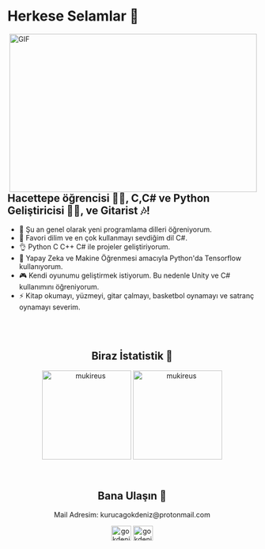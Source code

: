 # Herkese Selamlar 👋

<img align="right" alt="GIF" src="https://github.com/abhisheknaiidu/abhisheknaiidu/blob/master/code.gif?raw=true" width="500" height="320" />

## Hacettepe öğrencisi 👨‍🎓, C,C# ve Python Geliştiricisi 👨‍💻, ve Gitarist 🎶!
- 🔭 Şu an genel olarak yeni programlama dilleri öğreniyorum.
- 👯 Favori dilim ve en çok kullanmayı sevdiğim dil C#.
- 👌 Python C C++ C# ile projeler geliştiriyorum.
- 🧠 Yapay Zeka ve Makine Öğrenmesi amacıyla Python'da Tensorflow kullanıyorum.
- 🎮 Kendi oyunumu geliştirmek istiyorum. Bu nedenle Unity ve C# kullanımını öğreniyorum.
- ⚡ Kitap okumayı, yüzmeyi, gitar çalmayı, basketbol oynamayı ve satranç oynamayı severim. 

<br />
<br />

<h2 align="center">Biraz İstatistik 🥼</h3>
<p align="center">
<img height="180em" align="center" src="https://github-readme-stats.vercel.app/api?username=Chyp3r&show_icons=true&locale=en&theme=algolia&include_all_commits=true&count_private=true" alt="mukireus"/> <img height="180em" align="center" src="https://github-readme-stats.vercel.app/api/top-langs?username=Chyp3r&show_icons=true&locale=en&layout=compact&langs_count=8&theme=algolia" alt="mukireus"/>
</p>
<br />


<h2 align="center">Bana Ulaşın 📧</h3>
<p align="center">
Mail Adresim: kurucagokdeniz@protonmail.com
</p>
<p align="center">
<a href="https://github.com/Chyp3r/" target="blank"><img align="center" src="https://raw.githubusercontent.com/rahuldkjain/github-profile-readme-generator/master/src/images/icons/Social/github.svg" alt="gokdenizkuruca" height="30" width="40" /></a>
<a href="https://www.linkedin.com/in/gökdenizkuruca/" target="blank"><img align="center" src="https://raw.githubusercontent.com/rahuldkjain/github-profile-readme-generator/master/src/images/icons/Social/linked-in-alt.svg" alt="gokdenizkuruca" height="30" width="40" /></a>
</p>


